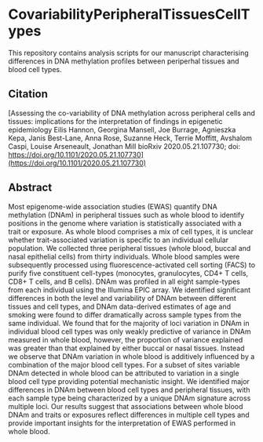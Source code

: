 # CovariabilityPeripheralTissuesCellTypes

This repository contains analysis scripts for our manuscript characterising differences in DNA methylation profiles between periperhal tissues and blood cell types. 

## Citation

[Assessing the co-variability of DNA methylation across peripheral cells and tissues: implications for the interpretation of findings in epigenetic epidemiology
Eilis Hannon, Georgina Mansell, Joe Burrage, Agnieszka Kepa, Janis Best-Lane, Anna Rose, Suzanne Heck, Terrie Moffitt, Avshalom Caspi, Louise Arseneault, Jonathan Mill
bioRxiv 2020.05.21.107730; doi: https://doi.org/10.1101/2020.05.21.107730](https://doi.org/10.1101/2020.05.21.107730)

## Abstract
Most epigenome-wide association studies (EWAS) quantify DNA methylation (DNAm) in peripheral tissues such as whole blood to identify positions in the genome where variation is statistically associated with a trait or exposure. As whole blood comprises a mix of cell types, it is unclear whether trait-associated variation is specific to an individual cellular population. We collected three peripheral tissues (whole blood, buccal and nasal epithelial cells) from thirty individuals. Whole blood samples were subsequently processed using fluorescence-activated cell sorting (FACS) to purify five constituent cell-types (monocytes, granulocytes, CD4+ T cells, CD8+ T cells, and B cells). DNAm was profiled in all eight sample-types from each individual using the Illumina EPIC array. We identified significant differences in both the level and variability of DNAm between different tissues and cell types, and DNAm data-derived estimates of age and smoking were found to differ dramatically across sample types from the same individual. We found that for the majority of loci variation in DNAm in individual blood cell types was only weakly predictive of variance in DNAm measured in whole blood, however, the proportion of variance explained was greater than that explained by either buccal or nasal tissues. Instead we observe that DNAm variation in whole blood is additively influenced by a combination of the major blood cell types. For a subset of sites variable DNAm detected in whole blood can be attributed to variation in a single blood cell type providing potential mechanistic insight. We identified major differences in DNAm between blood cell types and peripheral tissues, with each sample type being characterized by a unique DNAm signature across multiple loci. Our results suggest that associations between whole blood DNAm and traits or exposures reflect differences in multiple cell types and provide important insights for the interpretation of EWAS performed in whole blood. 
